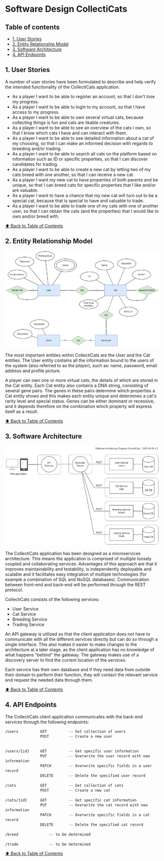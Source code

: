 <!-- omit in toc -->
# Software Design CollectiCats

<!-- omit in toc -->
## Table of contents

- [1. User Stories](#1-user-stories)
- [2. Entity Relationship Model](#2-entity-relationship-model)
- [3. Software Architecture](#3-software-architecture)
- [4. API Endpoints](#4-api-endpoints)

## 1. User Stories

A number of user stories have been formulated to describe and help verify the intended functionality of the CollectiCats application.

* As a player I want to be able to register an account, so that I don't lose my progress.
* As a player I want to be able to login to my account, so that I have access to my progress.
* As a player I want to be able to own several virtual cats, because collecting things is fun and cats are likable creatures.
* As a player I want to be able to see an overview of the cats I own, so that I know which cats I have and can interact with them.
* As a player I want to be able to see detailed information about a cat of my choosing, so that I can make an informed decision with regards to breeding and/or trading.
* As a player I want to be able to search all cats on the platform based on information such as ID or specific properties, so that I can discover candidates for trading.
* As a player I want to be able to create a new cat by letting two of my cats breed with one another, so that I can receive a new cat.
* As a player I want my new cat to have properties of both parents and be unique, so that I can breed cats for specific properties that I like and/or are valuable.
* As a player I want to have a chance that my new cat will turn out to be a special cat, because that is special to have and valuable to trade.
* As a player I want to be able to trade one of my cats with one of another user, so that I can obtain the cats (and the properties) that I would like to own and/or breed with.

[⬆️ Back to Table of Contents](#table-of-contents)

## 2. Entity Relationship Model

![Entity Relationship Model](/images/er-model-collecticats-v1.png)

The most important entities within CollectiCats are the User and the Cat entities. The User entity contains all the information bound to the users of the system (also referred to as the *player*), such as: name, password, email address and profile picture.

A player can own one or more virtual cats, the details of which are stored in the Cat entity. Each Cat entity also contains a DNA string, consisting of several gene pairs. The genes in these pairs determine which properties a Cat entity shows and this makes each entity unique and determines a cat's rarity level and special status. Genes can be either dominant or recessive, and it depends therefore on the combination which property will express itself as a result.

[⬆️ Back to Table of Contents](#table-of-contents)

## 3. Software Architecture

![Software Architecture diagram](/images/architecture_collecticats_v2.png)

The CollectiCats application has been designed as a microservices architecture. This means the application is comprised of multiple loosely coupled and collaborating services. Advantages of this approach are that it improves maintainability and testability, is independently deployable and scalable and it facilitates easy integration of multiple technologies (for example a combination of SQL and NoSQL databases). Communication between front-end and back-end will be performed through the REST protocol.

CollectiCats consists of the following services:
* User Service
* Cat Service
* Breeding Service
* Trading Service

An API gateway is utilized so that the client application does not have to communicate with all the different services directly but can do so through a single interface. This also makes it easier to make changes to the architecture at a later stage, as the client application has no knowledge of what happens "behind" the gateway. The gateway makes use of a discovery server to find the current location of the services.

Each service has their own database and if they need data from outside their domain to perform their function, they will contact the relevant service and request the needed data through them.

[⬆️ Back to Table of Contents](#table-of-contents)

## 4. API Endpoints

The CollectiCats client application communicates with the back-end services through the following endpoints:
```
/users          GET          -- Get collection of users
                POST         -- Create a new user


/users/{id}     GET          -- Get specific user information
                PUT          -- Overwrite the user record with new information
                PATCH        -- Overwrite specific fields in a user record
                DELETE       -- Delete the specified user record

/cats           GET          -- Get collection of cats
                POST         -- Create a new cat

/cats/{id}      GET          -- Get specific cat information
                PUT          -- Overwrite the cat record with new information
                PATCH        -- Overwrite specific fields in a cat record
                DELETE       -- Delete the specified cat record

/breed              -- to be determined

/trade              -- to be determined
```

[⬆️ Back to Table of Contents](#table-of-contents)
